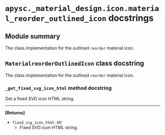# `apysc._material_design.icon.material_reorder_outlined_icon` docstrings

## Module summary

The class implementation for the outlined `reorder` material icon.

## `MaterialreorderOutlinedIcon` class docstring

The class implementation for the outlined `reorder` material icon.

### `_get_fixed_svg_icon_html` method docstring

Get a fixed SVG icon HTML string.<hr>

**[Returns]**

- `fixed_svg_icon_html`: str
  - Fixed SVG icon HTML string.
